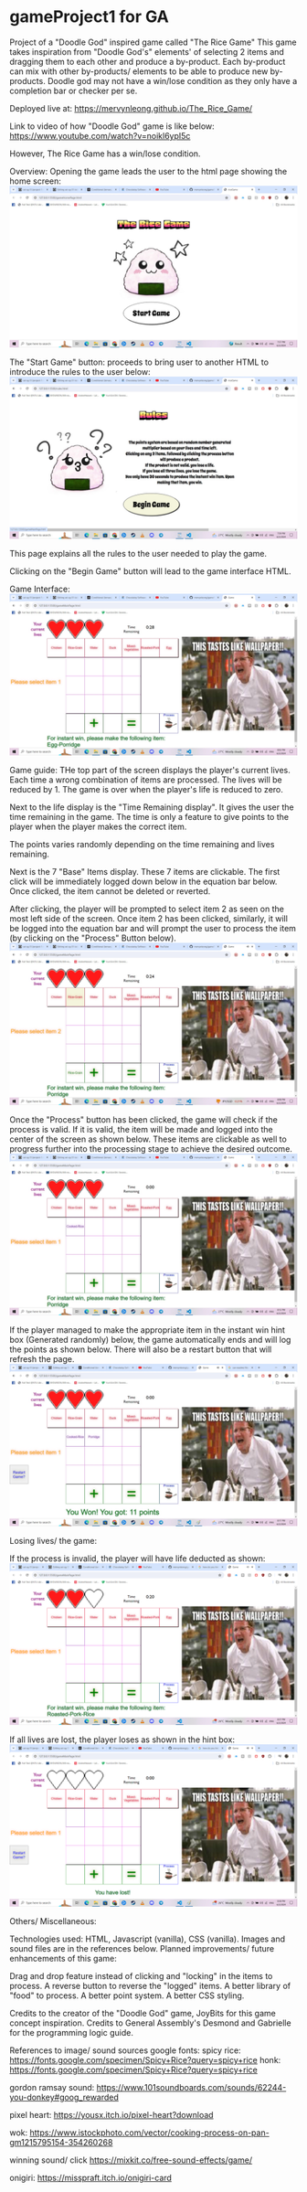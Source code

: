 # gameProject1 for GA

Project of a "Doodle God" inspired game called "The Rice Game"
This game takes inspiration from "Doodle God's" elements' of selecting 2 items and dragging them to each other and produce a by-product.
Each by-product can mix with other by-products/ elements to be able to produce new by-products.
Doodle god may not have a win/lose condition as they only have a completion bar or checker per se.

Deployed live at: https://mervynleong.github.io/The_Rice_Game/

Link to video of how "Doodle God" game is like below:
https://www.youtube.com/watch?v=noikl6ypI5c

However, The Rice Game has a win/lose condition.

Overview:
Opening the game leads the user to the html page showing the home screen:
![alt text](readmepic1.jpg)

The "Start Game" button: proceeds to bring user to another HTML to introduce the rules to the user below:
![alt text](readmepic2.jpg)

This page explains all the rules to the user needed to play the game.

Clicking on the "Begin Game" button will lead to the game interface HTML.

Game Interface:
![alt text](readmepic3.jpg)

Game guide:
THe top part of the screen displays the player's current lives. Each time a wrong combination of items are processed. The lives will be reduced by 1. The game is over when the player's life is reduced to zero.

Next to the life display is the "Time Remaining display". It gives the user the time remaining in the game. The time is only a feature to give points to the player when the player makes the correct item.

The points varies randomly depending on the time remaining and lives remaining.

Next is the 7 "Base" Items display. These 7 items are clickable. The first click will be immediately logged down below in the equation bar below. Once clicked, the item cannot be deleted or reverted.

After clicking, the player will be prompted to select item 2 as seen on the most left side of the screen. Once item 2 has been clicked, similarly, it will be logged into the equation bar and will prompt the user to process the item (by clicking on the "Process" Button below).
![alt text](readmepic4.jpg)

Once the "Process" button has been clicked, the game will check if the process is valid. If it is valid, the item will be made and logged into the center of the screen as shown below. These items are clickable as well to progress further into the processing stage to achieve the desired outcome.
![alt text](readmepic5.jpg)

If the player managed to make the appropriate item in the instant win hint box (Generated randomly) below, the game automatically ends and will log the points as shown below. There will also be a restart button that will refresh the page.
![alt text](readmepic6.jpg)

Losing lives/ the game:

If the process is invalid, the player will have life deducted as shown:
![alt text](readmepic7.png)

If all lives are lost, the player loses as shown in the hint box:
![alt text](readmepic8.png)

Others/ Miscellaneous:

Technologies used: HTML, Javascript (vanilla), CSS (vanilla).
Images and sound files are in the references below.
Planned improvements/ future enhancements of this game:

Drag and drop feature instead of clicking and "locking" in the items to process.
A reverse button to reverse the "logged" items.
A better library of "food" to process.
A better point system.
A better CSS styling.

Credits to the creator of the "Doodle God" game, JoyBits for this game concept inspiration.
Credits to General Assembly's Desmond and Gabrielle for the programming logic guide.

References to image/ sound sources
google fonts:
spicy rice:
https://fonts.google.com/specimen/Spicy+Rice?query=spicy+rice
honk:
https://fonts.google.com/specimen/Spicy+Rice?query=spicy+rice

gordon ramsay sound:
https://www.101soundboards.com/sounds/62244-you-donkey#goog_rewarded

pixel heart:
https://yousx.itch.io/pixel-heart?download

wok:
https://www.istockphoto.com/vector/cooking-process-on-pan-gm1215795154-354260268

winning sound/ click
https://mixkit.co/free-sound-effects/game/

onigiri:
https://misspraft.itch.io/onigiri-card
